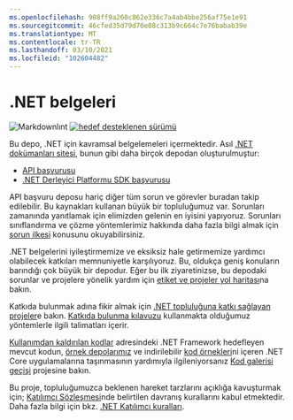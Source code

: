 ```yaml
---
ms.openlocfilehash: 908ff9a260c862e336c7a4ab4bbe256af75e1e91
ms.sourcegitcommit: 46cfed35d79d70e08c313b9c664c7e76babab39e
ms.translationtype: MT
ms.contentlocale: tr-TR
ms.lasthandoff: 03/10/2021
ms.locfileid: "102604482"
---
```

# <a name="net-docs"></a>.NET belgeleri

![Markdownlınt ](https://github.com/dotnet/docs/workflows/Markdownlint/badge.svg) [ ![ hedef desteklenen sürümü](https://github.com/dotnet/docs/actions/workflows/version-sweep.yml/badge.svg)](https://github.com/dotnet/docs/actions/workflows/version-sweep.yml)

Bu depo, .NET için kavramsal belgelemeleri içermektedir. Asıl [.NET dokümanları sitesi](https://docs.microsoft.com/dotnet), bunun gibi daha birçok depodan oluşturulmuştur:

- [API başvurusu](https://github.com/dotnet/dotnet-api-docs)
- [.NET Derleyici Platformu SDK başvurusu](https://github.com/dotnet/roslyn-api-docs)

API başvuru deposu hariç diğer tüm sorun ve görevler buradan takip edilebilir. Bu kaynakları kullanan büyük bir topluluğumuz var. Sorunları zamanında yanıtlamak için elimizden gelenin en iyisini yapıyoruz. Sorunları sınıflandırma ve çözme yöntemlerimiz hakkında daha fazla bilgi almak için [sorun ilkesi](issues-policy.md) konusunu okuyabilirsiniz.

.NET belgelerini iyileştirmemize ve eksiksiz hale getirmemize yardımcı olabilecek katkıları memnuniyetle karşılıyoruz. Bu, oldukça geniş konuların barındığı çok büyük bir depodur. Eğer bu ilk ziyaretinizse, bu depodaki sorunlar ve projelere yönelik yardım için [etiket ve projeler yol haritası](styleguide/labels-projects.md)na bakın.

Katkıda bulunmak adına fikir almak için [.NET topluluğuna katkı sağlayan projeler](https://github.com/dotnet/docs/projects/35)e bakın. [Katkıda bulunma kılavuzu](CONTRIBUTING.md) kullanmakta olduğumuz yöntemlerle ilgili talimatları içerir.

[Kullanımdan kaldırılan kodlar](https://docs.microsoft.com/teamblog/msdn-code-gallery-retired) adresindeki .NET Framework hedefleyen mevcut kodun, [örnek depolarımız](https://github.com/dotnet/samples) ve indirilebilir [kod örnekleri](https://docs.microsoft.com/samples/browse)ni içeren .NET Core uygulamalarına taşınmasının yardımıyla ilgileniyorsanız [Kod galerisi geçişi](https://github.com/dotnet/docs/projects/88) projesine bakın.

Bu proje, topluluğumuzca beklenen hareket tarzlarını açıklığa kavuşturmak için; [Katılımcı Sözleşmesi](https://www.contributor-covenant.org/tr/version/2/0/code_of_conduct)nde belirtilen davranış kurallarını kabul etmektedir.
Daha fazla bilgi için bkz. [.NET Katılımcı kuralları](https://dotnetfoundation.org/code-of-conduct).
